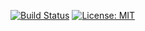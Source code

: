[![Build Status](https://travis-ci.org/FilippoCalabrese/HoneyComb.svg?branch=master)](https://travis-ci.org/FilippoCalabrese/HoneyComb)  [![License: MIT](https://img.shields.io/badge/License-MIT-yellow.svg)](https://opensource.org/licenses/MIT)
